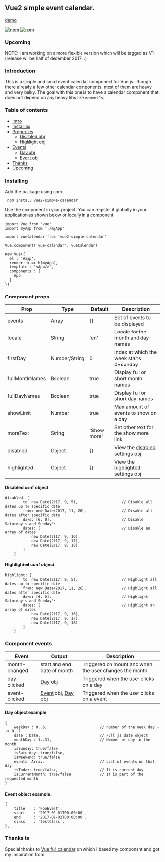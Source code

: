 ## Vue2 simple event calendar.

[demo](https://trekels.github.io/vue2-calendar/)

[![npm](https://img.shields.io/npm/v/vue2-simple-calendar.svg?maxAge=2592000?style=flat-square)]()
[![npm](https://img.shields.io/npm/dt/vue2-simple-calendar.svg?maxAge=2592000?style=flat-square)]()


### Upcoming

NOTE: I am working on a more flexible version which will be tagged as V1 (release wil be half of december 2017) :)

### Introduction

This is a simple and small event calendar component for Vue js. Though there already a few other
calendar components, most of them are heavy and very bulky. The goal with this one is to have a calendar
component that does not depend on any heavy libs like `momentJs`.

### Table of contents

  * [Intro](#introduction)
  * [Installing](#installing)
  * [Properties](#component-props)
    * [Disabled obj](#disabled-conf-object)
    * [Highlight obj](#highlighted-conf-object)
  * [Events](#component-events)
    * [Day obj](#day-object-example)
    * [Event obj](#event-object-example)
  * [Thanks](#thanks-to)
  * [Upcoming](#upcoming)

### Installing

Add the package using npm.

```
 npm install vue2-simple-calendar
```

Use the component in your project. You can register it globally in your application as shown below or locally in a component

```
import Vue from 'vue'
import myApp from './myApp'

import vueCalendar from 'vue2-simple-calendar'

Vue.component('vue-calendar', vueCalendar)

new Vue({
  el : '#app',
  render: h => h(myApp),
  template : '<App/>',
  components : {
    App
  }
})
```

### Component props

| Prop                  | Type            | Default     | Description                                                   |
|-----------------------|-----------------|-------------|---------------------------------------------------------------|
| events                | Array           | []          | Set of events to be displayed                                 |
| locale                | String          | 'en'        | Locale for the month and day names                            |
| firstDay              | Number/String   | 0           | Index at which the week starts 0=sunday                       |
| fullMonthNames        | Boolean         | true        | Display full or short month names                             |
| fullDayNames          | Boolean         | true        | Display full or short day names                               |
| showLimit             | Number          | true        | Max amount of events to show on a day                         |
| moreText              | String          | 'Show more' | Set other text for the show more link                         |
| disabled              | Object          | {}          | View the [disabled](#disabled-conf-object) settings obj       |
| highlighted           | Object          | {}          | View the [highlighted](#highlighted-conf-object) settings obj |

#### Disabled conf object
```
disabled: {
        to: new Date(2017, 9, 5),                    // Disable all dates up to specific date
        from: new Date(2017, 11, 26),                // Disable all dates after specific date
        days: [6, 0],                                // Disable Saturday's and Sunday's
        dates: [                                     // Disable an array of dates
            new Date(2017, 9, 16),
            new Date(2017, 9, 17),
            new Date(2017, 9, 18)
        ]
    }
```

#### Highlighted conf object
```
highlight: {
        to: new Date(2017, 9, 5),                    // Highlight all dates up to specific date
        from: new Date(2017, 11, 26),                // Highlight all dates after specific date
        days: [6, 0],                                // Highlight Saturday's and Sunday's
        dates: [                                     // Highlight an array of dates
            new Date(2017, 9, 16),
            new Date(2017, 9, 17),
            new Date(2017, 9, 18)
        ]
    }
```

### Component events

| Event                  | Output                                                             | Description                                             |
|------------------------|--------------------------------------------------------------------|---------------------------------------------------------|
| month-changed          | start and end date of month                                        | Triggered on mount and when the user changes the month  |
| day-clicked            | [Day](#day-object-example) obj                                     | Triggered when the user clicks on a day                 |
| event-clicked          | [Event](#event-object-example) obj, [Day](#day-object-example) obj | Triggered when the user clicks on a event               |

#### Day object example
```
{
    weekDay : 0..6,                        // number of the week day --> 0..7
    date : Date,                           // Full js date object
    monthDay : 1..31,                      // Number of day in the month
    isSunday: true/false
    isSaturday: true/false,
    isWeekend: true/false
    events: Array,                         // List of events on that day
    isToday: true/false,                   // If is current day
    isCurrentMonth: true/false             // If is part of the requested month
}
```

#### Event object example:
```
{
    title    : 'FooEvent',
    start    : '2017-09-01T00:00:00',
    end      : '2017-09-02T00:00:00',
    class    : 'testClass',
},
```

### Thanks to

Special thanks to [Vue full calendar](https://github.com/Wanderxx/vue-fullcalendar) on which I based my component and got
my inspiration from.
